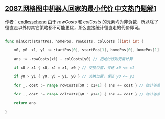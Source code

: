 ## [2087.网格图中机器人回家的最小代价 中文热门题解1](https://leetcode.cn/problems/minimum-cost-homecoming-of-a-robot-in-a-grid/solutions/100000/yue-du-li-jie-by-endlesscheng-xz4d)

作者：[endlesscheng](https://leetcode.cn/u/endlesscheng)
由于 $\textit{rowCosts}$ 和 $\textit{colCosts}$ 的元素均为非负数，所以除了径直走以外的其它策略都不可能更优，那么直接统计径直走的代价即可。

```go
func minCost(startPos, homePos, rowCosts, colCosts []int) int {
	x0, y0, x1, y1 := startPos[0], startPos[1], homePos[0], homePos[1]
	ans := -rowCosts[x0] - colCosts[y0] // 初始的行列无需计算
	if x0 > x1 { x0, x1 = x1, x0 } // 交换位置，保证 x0 <= x1
	if y0 > y1 { y0, y1 = y1, y0 } // 交换位置，保证 y0 <= y1
	for _, cost := range rowCosts[x0 : x1+1] { ans += cost } // 统计答案
	for _, cost := range colCosts[y0 : y1+1] { ans += cost } // 统计答案
	return ans
}
```